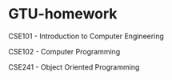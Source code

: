 # GTU-homework
CSE101 - Introduction to Computer Engineering

CSE102 - Computer Programming

CSE241 - Object Oriented Programming

